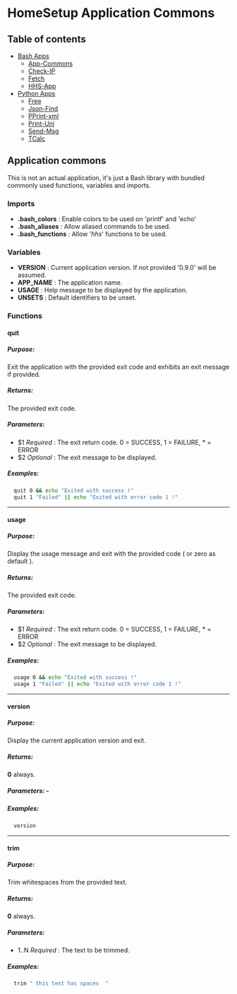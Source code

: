 # HomeSetup Application Commons

## Table of contents

<!-- toc -->
- [Bash Apps](../../applications.md#bash-apps)
  * [App-Commons](app-commons.md)
  * [Check-IP](check-ip.md)
  * [Fetch](fetch.md)
  * [HHS-App](hhs-app.md)
- [Python Apps](../../applications.md#python-apps)
  * [Free](../py/free.md)
  * [Json-Find](../py/json-find.md)
  * [PPrint-xml](../py/pprint-xml.md)
  * [Print-Uni](../py/print-uni.md)
  * [Send-Msg](../py/send-msg.md)
  * [TCalc](../py/tcalc.md)
<!-- tocstop -->

## Application commons

This is not an actual application, it's just a Bash library with bundled commonly used functions, variables and imports. 


### Imports

- **.bash_colors** : Enable colors to be used on 'printf' and 'echo'
- **.bash_aliases** : Allow aliased commands to be used.
- **.bash_functions** : Allow '_hhs_' functions to be used.


### Variables

- **VERSION** : Current application version. If not provided '0.9.0' will be assumed.
- **APP_NAME** : The application name.
- **USAGE** : Help message to be displayed by the application.
- **UNSETS** : Default identifiers to be unset.


### Functions

#### quit

##### **Purpose**:

Exit the application with the provided exit code and exhibits an exit message if provided.

##### **Returns**:

The provided exit code.

##### **Parameters**: 

  - $1 _Required_ : The exit return code. 0 = SUCCESS, 1 = FAILURE, * = ERROR
  - $2 _Optional_ : The exit message to be displayed.

##### **Examples:**

```bash
  quit 0 && echo "Exited with success !"
  quit 1 "Failed" || echo "Exited with error code 1 !"
```


------
#### usage

##### **Purpose**:

Display the usage message and exit with the provided code ( or zero as default ).

##### **Returns**:

The provided exit code.

##### **Parameters**: 

  - $1 _Required_ : The exit return code. 0 = SUCCESS, 1 = FAILURE, * = ERROR
  - $2 _Optional_ : The exit message to be displayed.

##### **Examples:**

```bash
  usage 0 && echo "Exited with success !"
  usage 1 "Failed" || echo "Exited with error code 1 !"
```


------
#### version

##### **Purpose**:

Display the current application version and exit.

##### **Returns**:

**0** always.

##### **Parameters**: -

##### **Examples:**

```bash
  version
```


------
#### trim

##### **Purpose**:

Trim whitespaces from the provided text.

##### **Returns**:

**0** always.

##### **Parameters**: 

  - $1..$N _Required_ : The text to be trimmed.

##### **Examples:**

```bash
  trim " this text has spaces  "
```

